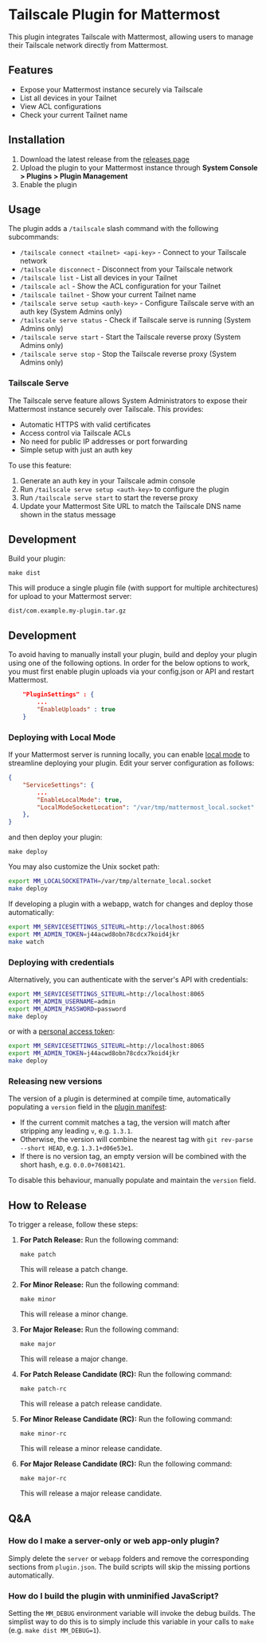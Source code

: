 # Tailscale Plugin for Mattermost

This plugin integrates Tailscale with Mattermost, allowing users to manage their Tailscale network directly from Mattermost.

## Features

- Expose your Mattermost instance securely via Tailscale
- List all devices in your Tailnet
- View ACL configurations
- Check your current Tailnet name

## Installation

1. Download the latest release from the [releases page](https://github.com/hanzei/mattermost-plugin-tailscale/releases)
2. Upload the plugin to your Mattermost instance through **System Console > Plugins > Plugin Management**
3. Enable the plugin

## Usage

The plugin adds a `/tailscale` slash command with the following subcommands:

- `/tailscale connect <tailnet> <api-key>` - Connect to your Tailscale network
- `/tailscale disconnect` - Disconnect from your Tailscale network
- `/tailscale list` - List all devices in your Tailnet
- `/tailscale acl` - Show the ACL configuration for your Tailnet
- `/tailscale tailnet` - Show your current Tailnet name
- `/tailscale serve setup <auth-key>` - Configure Tailscale serve with an auth key (System Admins only)
- `/tailscale serve status` - Check if Tailscale serve is running (System Admins only)
- `/tailscale serve start` - Start the Tailscale reverse proxy (System Admins only)
- `/tailscale serve stop` - Stop the Tailscale reverse proxy (System Admins only)

### Tailscale Serve

The Tailscale serve feature allows System Administrators to expose their Mattermost instance securely over Tailscale. This provides:

- Automatic HTTPS with valid certificates
- Access control via Tailscale ACLs
- No need for public IP addresses or port forwarding
- Simple setup with just an auth key

To use this feature:

1. Generate an auth key in your Tailscale admin console
2. Run `/tailscale serve setup <auth-key>` to configure the plugin
3. Run `/tailscale serve start` to start the reverse proxy
4. Update your Mattermost Site URL to match the Tailscale DNS name shown in the status message

## Development

Build your plugin:
```
make dist
```

This will produce a single plugin file (with support for multiple architectures) for upload to your Mattermost server:

```
dist/com.example.my-plugin.tar.gz
```

## Development

To avoid having to manually install your plugin, build and deploy your plugin using one of the following options. In order for the below options to work, you must first enable plugin uploads via your config.json or API and restart Mattermost.

```json
    "PluginSettings" : {
        ...
        "EnableUploads" : true
    }
```

### Deploying with Local Mode

If your Mattermost server is running locally, you can enable [local mode](https://docs.mattermost.com/administration/mmctl-cli-tool.html#local-mode) to streamline deploying your plugin. Edit your server configuration as follows:

```json
{
    "ServiceSettings": {
        ...
        "EnableLocalMode": true,
        "LocalModeSocketLocation": "/var/tmp/mattermost_local.socket"
    },
}
```

and then deploy your plugin:
```
make deploy
```

You may also customize the Unix socket path:
```bash
export MM_LOCALSOCKETPATH=/var/tmp/alternate_local.socket
make deploy
```

If developing a plugin with a webapp, watch for changes and deploy those automatically:
```bash
export MM_SERVICESETTINGS_SITEURL=http://localhost:8065
export MM_ADMIN_TOKEN=j44acwd8obn78cdcx7koid4jkr
make watch
```

### Deploying with credentials

Alternatively, you can authenticate with the server's API with credentials:
```bash
export MM_SERVICESETTINGS_SITEURL=http://localhost:8065
export MM_ADMIN_USERNAME=admin
export MM_ADMIN_PASSWORD=password
make deploy
```

or with a [personal access token](https://docs.mattermost.com/developer/personal-access-tokens.html):
```bash
export MM_SERVICESETTINGS_SITEURL=http://localhost:8065
export MM_ADMIN_TOKEN=j44acwd8obn78cdcx7koid4jkr
make deploy
```

### Releasing new versions

The version of a plugin is determined at compile time, automatically populating a `version` field in the [plugin manifest](plugin.json):
* If the current commit matches a tag, the version will match after stripping any leading `v`, e.g. `1.3.1`.
* Otherwise, the version will combine the nearest tag with `git rev-parse --short HEAD`, e.g. `1.3.1+d06e53e1`.
* If there is no version tag, an empty version will be combined with the short hash, e.g. `0.0.0+76081421`.

To disable this behaviour, manually populate and maintain the `version` field.

## How to Release

To trigger a release, follow these steps:

1. **For Patch Release:** Run the following command:
    ```
    make patch
    ```
   This will release a patch change.

2. **For Minor Release:** Run the following command:
    ```
    make minor
    ```
   This will release a minor change.

3. **For Major Release:** Run the following command:
    ```
    make major
    ```
   This will release a major change.

4. **For Patch Release Candidate (RC):** Run the following command:
    ```
    make patch-rc
    ```
   This will release a patch release candidate.

5. **For Minor Release Candidate (RC):** Run the following command:
    ```
    make minor-rc
    ```
   This will release a minor release candidate.

6. **For Major Release Candidate (RC):** Run the following command:
    ```
    make major-rc
    ```
   This will release a major release candidate.

## Q&A

### How do I make a server-only or web app-only plugin?

Simply delete the `server` or `webapp` folders and remove the corresponding sections from `plugin.json`. The build scripts will skip the missing portions automatically.


### How do I build the plugin with unminified JavaScript?
Setting the `MM_DEBUG` environment variable will invoke the debug builds. The simplist way to do this is to simply include this variable in your calls to `make` (e.g. `make dist MM_DEBUG=1`).
